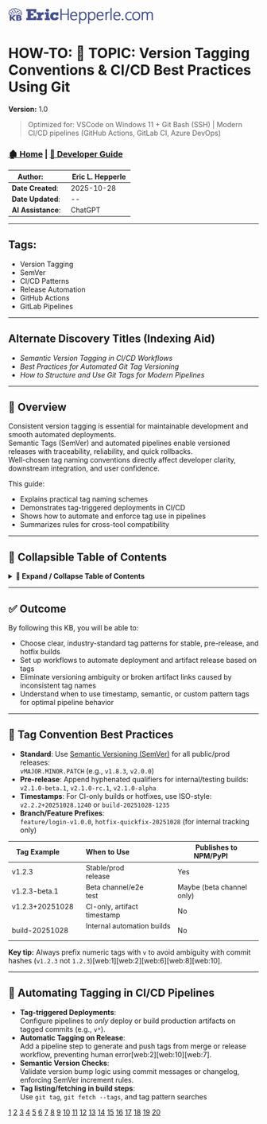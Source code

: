<!-- 🔗 Custom Stylesheet -->
<link rel="stylesheet" href="../_css/main.css">


<!-- 🖼️ Site Logo -->
![Site Logo](/_pix/logos/logo-ehw-kb-h32.png)



<!-- 📝 Title -->
# HOW-TO: 📘 TOPIC: Version Tagging Conventions & CI/CD Best Practices Using Git


**Version:** 1.0


> Optimized for: VSCode on Windows 11 + Git Bash (SSH) | Modern CI/CD pipelines (GitHub Actions, GitLab CI, Azure DevOps)


<!-- 🧭 Navigation -->
### [🏚️ Home](../README.md) | [📁 Developer Guide](index.md)



<!-- 👤 Metadata -->
| **Author**:        | Eric L. Hepperle |
| ------------------ | ---------------- |
| **Date Created**:  | 2025-10-28       |
| **Date Updated**:  | --               |
| **AI Assistance**: | ChatGPT          |



---


<section id="sec-tags">


## Tags:


- Version Tagging
- SemVer
- CI/CD Patterns
- Release Automation
- GitHub Actions
- GitLab Pipelines


</section>


---


## Alternate Discovery Titles (Indexing Aid)


- *Semantic Version Tagging in CI/CD Workflows*
- *Best Practices for Automated Git Tag Versioning*
- *How to Structure and Use Git Tags for Modern Pipelines*



---


## 📌 Overview


Consistent version tagging is essential for maintainable development and smooth automated deployments.  
Semantic Tags (SemVer) and automated pipelines enable versioned releases with traceability, reliability, and quick rollbacks.  
Well-chosen tag naming conventions directly affect developer clarity, downstream integration, and user confidence.


This guide:
- Explains practical tag naming schemes
- Demonstrates tag-triggered deployments in CI/CD
- Shows how to automate and enforce tag use in pipelines
- Summarizes rules for cross-tool compatibility


---


## 📖 Collapsible Table of Contents


<details>
<summary><strong>📂 Expand / Collapse Table of Contents</strong></summary>

- [HOW-TO: 📘 TOPIC: Version Tagging Conventions & CI/CD Best Practices Using Git](#how-to--topic-version-tagging-conventions--cicd-best-practices-using-git)
  - [🏚️ Home | 📁 Developer Guide](#️-home---developer-guide)
  - [Tags:](#tags)
  - [Alternate Discovery Titles (Indexing Aid)](#alternate-discovery-titles-indexing-aid)
  - [📌 Overview](#-overview)
  - [📖 Collapsible Table of Contents](#-collapsible-table-of-contents)
  - [✅ Outcome](#-outcome)
  - [🎯 Tag Convention Best Practices](#-tag-convention-best-practices)
  - [🤖 Automating Tagging in CI/CD Pipelines](#-automating-tagging-in-cicd-pipelines)
  - [🔧 Example: GitHub Actions Tag-triggered Workflow](#-example-github-actions-tag-triggered-workflow)
  - [🚦 Pattern: Semantic-Release & Auto-SemVer](#-pattern-semantic-release--auto-semver)
  - [🎫 Special Tag Types and Suffixes](#-special-tag-types-and-suffixes)
  - [🧪 Tag Naming Hygiene & Gotchas](#-tag-naming-hygiene--gotchas)
  - [📚 References & Further Learning](#-references--further-learning)
  - [✅ Revision History](#-revision-history)

</details>

---

## ✅ Outcome

By following this KB, you will be able to:

- Choose clear, industry-standard tag patterns for stable, pre-release, and hotfix builds  
- Set up workflows to automate deployment and artifact release based on tags  
- Eliminate versioning ambiguity or broken artifact links caused by inconsistent tag names  
- Understand when to use timestamp, semantic, or custom pattern tags for optimal pipeline behavior  


---


## 🎯 Tag Convention Best Practices

- **Standard**: Use [Semantic Versioning (SemVer)](https://semver.org/) for all public/prod releases:  
  `vMAJOR.MINOR.PATCH` (e.g., `v1.8.3`, `v2.0.0`)  
- **Pre-release**: Append hyphenated qualifiers for internal/testing builds:  
  `v2.1.0-beta.1`, `v2.1.0-rc.1`, `v2.1.0-alpha`  
- **Timestamps**: For CI-only builds or hotfixes, use ISO-style:  
  `v2.2.2+20251028.1240` or `build-20251028-1235`  
- **Branch/Feature Prefixes**:  
  `feature/login-v1.0.0`, `hotfix-quickfix-20251028` (for internal tracking only)

| Tag Example        | When to Use                      | Publishes to NPM/PyPI      |
| -------------------| -------------------------------- | -------------------------- |
| v1.2.3             | Stable/prod release              | Yes                        |
| v1.2.3-beta.1      | Beta channel/e2e test            | Maybe (beta channel only)  |
| v1.2.3+20251028    | CI-only, artifact timestamp      | No                         |
| build-20251028     | Internal automation builds       | No                         |


**Key tip:** Always prefix numeric tags with `v` to avoid ambiguity with commit hashes (`v1.2.3` not `1.2.3`)[web:1][web:2][web:6][web:8][web:10].


---


## 🤖 Automating Tagging in CI/CD Pipelines

- **Tag-triggered Deployments**:  
  Configure pipelines to *only* deploy or build production artifacts on tagged commits (e.g., `v*`).
- **Automatic Tagging on Release**:  
  Add a pipeline step to generate and push tags from merge or release workflow, preventing human error[web:2][web:10][web:7].
- **Semantic Version Checks**:  
  Validate version bump logic using commit messages or changelog, enforcing SemVer increment rules.
- **Tag listing/fetching in build steps**:  
  Use `git tag`, `git fetch --tags`, and tag pattern searches

[1](https://stackoverflow.com/questions/2006265/is-there-a-standard-naming-convention-for-git-tags)
[2](https://blog.pixelfreestudio.com/best-practices-for-creating-and-using-git-tags/)
[3](https://www.sei.cmu.edu/blog/versioning-with-git-tags-and-conventional-commits/)
[4](https://www.hatica.io/blog/git-tags/)
[5](https://www.gitkraken.com/gitkon/semantic-versioning-git-tags)
[6](https://docs.gitlab.com/user/project/repository/tags/)
[7](https://www.bitshifted.co/blog/automatic-semantic-versioning-cicd-pipelines/)
[8](https://codesignal.com/learn/courses/advanced-git-features/lessons/utilizing-git-tags-for-version-management)
[9](https://www.reddit.com/r/devops/comments/13i3fqk/continuous_delivery_when_do_you_tag/)
[10](https://andrewilson.co.uk/post/2025/05/cicd-and-automatic-semantic-versioning/)
[11](https://www.atlassian.com/git/tutorials/inspecting-a-repository/git-tag)
[12](https://github.com/orgs/community/discussions/158047)
[13](https://www.reddit.com/r/csharp/comments/1flb48z/how_do_you_do_versioning_with_cicd/)
[14](https://www.reddit.com/r/devops/comments/1m3rfgl/how_do_you_handle_tagging_repositories_when_its/)
[15](https://www.codecademy.com/article/git-tag)
[16](https://semaphore.io/blog/semantic-versioning-cicd)
[17](https://hosting.analythium.io/cicd-patterns-with-github-actions-and-docker/)
[18](https://stackoverflow.com/questions/72635170/how-to-implement-semantic-versioning-in-gitlab-pipeline-step-by-step)
[19](https://stackoverflow.com/questions/61891328/trigger-github-action-only-on-new-tags)
[20](https://github.com/semantic-release/semantic-release)